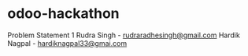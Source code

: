 # odoo-hackathon
Problem Statement 1
Rudra Singh - rudraradhesingh@gmail.com
Hardik Nagpal - hardiknagpal33@gmai.com
